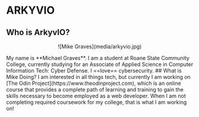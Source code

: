 # ARKYVIO
## Who is ArkyvIO?
<p align="center">
![Mike Graves](media/arkyvio.jpg)
</p>
My name is **Michael Graves**. I am a student at Roane State Community College, currently studying for an Associate of Applied Science in Computer Information Tech: Cyber Defense. I ==love== cybersecurity. 
## What is Mike Doing?
I am interested in all things tech, but currently I am working on [The Odin Project](https://www.theodinproject.com), which is an online course that provides a complete path of learning and training to gain the skills necessary to become employed as a web developer. When I am not completing required coursework for my college, that is what I am working on!